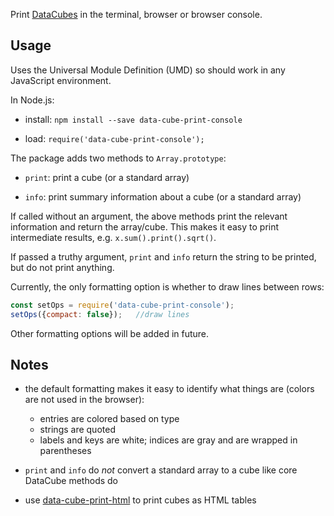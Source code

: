 Print [DataCubes](https://github.com/gjmcn/data-cube) in the terminal, browser or browser console.

## Usage

Uses the Universal Module Definition (UMD) so should work in any JavaScript environment. 

In Node.js:

* install: `npm install --save data-cube-print-console`

* load: `require('data-cube-print-console');`

The package adds two methods to `Array.prototype`:

* `print`: print a cube (or a standard array)

* `info`: print summary information about a cube (or a standard array)

If called without an argument, the above methods print the relevant information and return the array/cube. This makes it easy to print intermediate results, e.g. `x.sum().print().sqrt()`.

If passed a truthy argument, `print` and `info` return the string to be printed, but do not print anything.

Currently, the only formatting option is whether to draw lines between rows:

```js
const setOps = require('data-cube-print-console');
setOps({compact: false});   //draw lines
```

Other formatting options will be added in future.

## Notes

* the default formatting makes it easy to identify what things are (colors are not used in the browser):

	* entries are colored based on type
	* strings are quoted
	* labels and keys are white; indices are gray and are wrapped in parentheses

* `print` and `info` do *not* convert a standard array to a cube like core DataCube methods do

* use [data-cube-print-html](https://github.com/gjmcn/data-cube-print-html) to print cubes as HTML tables


